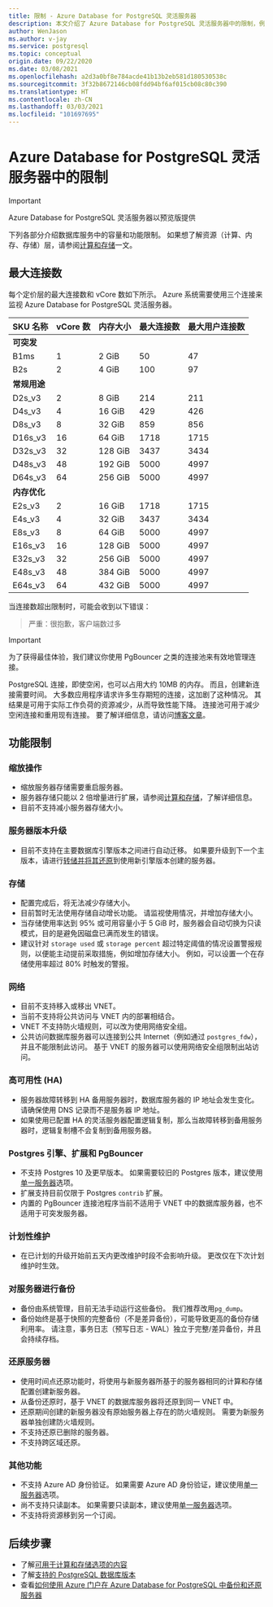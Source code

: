 ```yaml
---
title: 限制 - Azure Database for PostgreSQL 灵活服务器
description: 本文介绍了 Azure Database for PostgreSQL 灵活服务器中的限制，例如连接数和存储引擎选项。
author: WenJason
ms.author: v-jay
ms.service: postgresql
ms.topic: conceptual
origin.date: 09/22/2020
ms.date: 03/08/2021
ms.openlocfilehash: a2d3a0bf8e784acde41b13b2eb581d180530538c
ms.sourcegitcommit: 3f32b8672146cb08fdd94bf6af015cb08c80c390
ms.translationtype: HT
ms.contentlocale: zh-CN
ms.lasthandoff: 03/03/2021
ms.locfileid: "101697695"
---
```

# <a name="limits-in-azure-database-for-postgresql---flexible-server"></a>Azure Database for PostgreSQL 灵活服务器中的限制

> [!IMPORTANT]
> Azure Database for PostgreSQL 灵活服务器以预览版提供

下列各部分介绍数据库服务中的容量和功能限制。 如果想了解资源（计算、内存、存储）层，请参阅[计算和存储](concepts-compute-storage.md)一文。

## <a name="maximum-connections"></a>最大连接数

每个定价层的最大连接数和 vCore 数如下所示。 Azure 系统需要使用三个连接来监视 Azure Database for PostgreSQL 灵活服务器。

| SKU 名称             | vCore 数 | 内存大小 | 最大连接数 | 最大用户连接数 |
|----------------------|--------|-------------|-----------------|----------------------|
| **可突发**        |        |             |                 |                      |
| B1ms                 | 1      | 2 GiB       | 50              | 47                   |
| B2s                  | 2      | 4 GiB       | 100             | 97                   |
| **常规用途**  |        |             |                 |                      |
| D2s_v3               | 2      | 8 GiB       | 214             | 211                  |
| D4s_v3               | 4      | 16 GiB      | 429             | 426                  |
| D8s_v3               | 8      | 32 GiB      | 859             | 856                  |
| D16s_v3              | 16     | 64 GiB      | 1718            | 1715                 |
| D32s_v3              | 32     | 128 GiB     | 3437            | 3434                 |
| D48s_v3              | 48     | 192 GiB     | 5000            | 4997                 |
| D64s_v3              | 64     | 256 GiB     | 5000            | 4997                 |
| **内存优化** |        |             |                 |                      |
| E2s_v3               | 2      | 16 GiB      | 1718            | 1715                 |
| E4s_v3               | 4      | 32 GiB      | 3437            | 3434                 |
| E8s_v3               | 8      | 64 GiB      | 5000            | 4997                 |
| E16s_v3              | 16     | 128 GiB     | 5000            | 4997                 |
| E32s_v3              | 32     | 256 GiB     | 5000            | 4997                 |
| E48s_v3              | 48     | 384 GiB     | 5000            | 4997                 |
| E64s_v3              | 64     | 432 GiB     | 5000            | 4997                 |

当连接数超出限制时，可能会收到以下错误：
> 严重：很抱歉，客户端数过多

> [!IMPORTANT]
> 为了获得最佳体验，我们建议你使用 PgBouncer 之类的连接池来有效地管理连接。

PostgreSQL 连接，即使空闲，也可以占用大约 10MB 的内存。 而且，创建新连接需要时间。 大多数应用程序请求许多生存期短的连接，这加剧了这种情况。 其结果是可用于实际工作负荷的资源减少，从而导致性能下降。 连接池可用于减少空闲连接和重用现有连接。 要了解详细信息，请访问[博客文章](https://techcommunity.microsoft.com/t5/azure-database-for-postgresql/not-all-postgres-connection-pooling-is-equal/ba-p/825717)。

## <a name="functional-limitations"></a>功能限制

### <a name="scale-operations"></a>缩放操作

- 缩放服务器存储需要重启服务器。
- 服务器存储只能以 2 倍增量进行扩展，请参阅[计算和存储](concepts-compute-storage.md)，了解详细信息。
- 目前不支持减小服务器存储大小。

### <a name="server-version-upgrades"></a>服务器版本升级

- 目前不支持在主要数据库引擎版本之间进行自动迁移。 如果要升级到下一个主版本，请进行[转储并将其还原](../howto-migrate-using-dump-and-restore.md)到使用新引擎版本创建的服务器。

### <a name="storage"></a>存储

- 配置完成后，将无法减少存储大小。
- 目前暂时无法使用存储自动增长功能。 请监视使用情况，并增加存储大小。 
- 当存储使用率达到 95% 或可用容量小于 5 GiB 时，服务器会自动切换为只读模式，目的是避免因磁盘已满而发生的错误。 
- 建议针对 `storage used` 或 `storage percent` 超过特定阈值的情况设置警报规则，以便能主动提前采取措施，例如增加存储大小。 例如，可以设置一个在存储使用率超过 80% 时触发的警报。
  
### <a name="networking"></a>网络

- 目前不支持移入或移出 VNET。
- 当前不支持将公共访问与 VNET 内的部署相结合。
- VNET 不支持防火墙规则，可以改为使用网络安全组。
- 公共访问数据库服务器可以连接到公共 Internet（例如通过 `postgres_fdw`），并且不能限制此访问。 基于 VNET 的服务器可以使用网络安全组限制出站访问。

### <a name="high-availability-ha"></a>高可用性 (HA)

- 服务器故障转移到 HA 备用服务器时，数据库服务器的 IP 地址会发生变化。 请确保使用 DNS 记录而不是服务器 IP 地址。
- 如果使用已配置 HA 的灵活服务器配置逻辑复制，那么当故障转移到备用服务器时，逻辑复制槽不会复制到备用服务器。 
### <a name="postgres-engine-extensions-and-pgbouncer"></a>Postgres 引擎、扩展和 PgBouncer

- 不支持 Postgres 10 及更早版本。 如果需要较旧的 Postgres 版本，建议使用[单一服务器](../overview-single-server.md)选项。
- 扩展支持目前仅限于 Postgres `contrib` 扩展。
- 内置的 PgBouncer 连接池程序当前不适用于 VNET 中的数据库服务器，也不适用于可突发服务器。

### <a name="scheduled-maintenance"></a>计划性维护

- 在已计划的升级开始前五天内更改维护时段不会影响升级。 更改仅在下次计划维护时生效。

### <a name="backing-up-a-server"></a>对服务器进行备份

- 备份由系统管理，目前无法手动运行这些备份。 我们推荐改用`pg_dump`。
- 备份始终是基于快照的完整备份（不是差异备份），可能导致更高的备份存储利用率。 请注意，事务日志（预写日志 - WAL）独立于完整/差异备份，并且会持续存档。

### <a name="restoring-a-server"></a>还原服务器

- 使用时间点还原功能时，将使用与新服务器所基于的服务器相同的计算和存储配置创建新服务器。
- 从备份还原时，基于 VNET 的数据库服务器将还原到同一 VNET 中。
- 还原期间创建的新服务器没有原始服务器上存在的防火墙规则。 需要为新服务器单独创建防火墙规则。
- 不支持还原已删除的服务器。
- 不支持跨区域还原。

### <a name="other-features"></a>其他功能

* 不支持 Azure AD 身份验证。 如果需要 Azure AD 身份验证，建议使用[单一服务器](../overview-single-server.md)选项。
* 尚不支持只读副本。 如果需要只读副本，建议使用[单一服务器](../overview-single-server.md)选项。
* 不支持将资源移到另一个订阅。 


## <a name="next-steps"></a>后续步骤

- 了解[可用于计算和存储选项的内容](concepts-compute-storage.md)
- 了解[支持的 PostgreSQL 数据库版本](concepts-supported-versions.md)
- 查看[如何使用 Azure 门户在 Azure Database for PostgreSQL 中备份和还原服务器](how-to-restore-server-portal.md)
